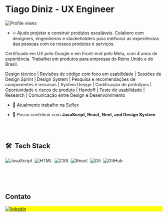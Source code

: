 <h1 align="left">Tiago Diniz - UX Engineer</h1>
<p align="left"> <img src="https://komarev.com/ghpvc/?username=maykbrito&color=yellow" alt="Profile views" /> </p>

- 🔥 Ajudo projetar e construir produtos escaláveis. Colaboro com designers, engenheiros e stackeholders para melhorar as experiências das pessoas com os nossos produtos e serviços.

Certificado em UX pelo Google e em Front-end pelo Meta, com 4 anos de experiência. Trabalhei em produtos para empresas do Reino Unido e do Brasil.

Design técnico | Revisões de código com foco em usabilidade | Sessões de Design Sprint | Design System | Pesquisa e recomendações de componentes e recursos | System Design | Codificação de prótotipos | Oportunidade e riscos de produto | Handoff | Teste de usabilidade | Research | Comunicação entre Design e Desenvolvimento

- 🔭 Atualmente trabalho na [Suflex](suflex.com.br)

- 💬 Posso contribuir com **JavaScript, React, Next, and Design System**

<br><br>
## 🛠 &nbsp;Tech Stack
![JavaScript](https://img.shields.io/badge/-JavaScript-05122A?style=flat&logo=javascript)&nbsp;
![HTML](https://img.shields.io/badge/-HTML-05122A?style=flat&logo=HTML5)&nbsp;
![CSS](https://img.shields.io/badge/-CSS-05122A?style=flat&logo=CSS3&logoColor=1572B6)&nbsp;
![React](https://img.shields.io/badge/-React-05122A?style=flat&logo=react)&nbsp;
![Git](https://img.shields.io/badge/-Git-05122A?style=flat&logo=git)&nbsp;
![GitHub](https://img.shields.io/badge/-GitHub-05122A?style=flat&logo=github)&nbsp;
<br><br>


<br><br>

## Contato

<p align="left" style="background:yellow">
<a href="https://www.linkedin.com/in/tiago-diniz/" target="_blank">
  <img align="center" src="https://img.shields.io/badge/LinkedIn-0077B5?style=for-the-badge&logo=linkedin&logoColor=white" alt="linkedin"/>
</p>
